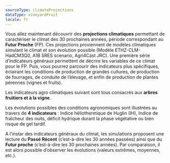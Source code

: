 ```yaml
---
sourceType: climateProjections
dataType: vineyardFruit
locale: fr
---
```

Vous allez maintenant découvrir des **projections climatiques** permettant de caractériser le climat des 30 prochaines années, période correspondant au **Futur Proche** (FP). Ces projections proviennent de modèles climatiques simulant le climat et son évolution possible (Modèle ETHZ-CLM-HadCM3Q0, A1B SRES scenario, Agri4Cast JRC).
Une première série d’indicateurs généraux permettent de décrire les variables de ce climat pour le FP. Puis, vous pourrez parcourir des indicateurs plus spécifiques, éclairant les conditions de production de grandes cultures, de production de fourrages, de conduite de l’élevage, et enfin de production de plantes pérennes (vignes et fruits).

Les indicateurs agro climatiques suivant sont tous consacrés aux **arbres
fruitiers et à la vigne**.

Les évolutions possibles des conditions agronomiques sont illustrées au travers
de **4 indicateurs** : Indice héliothermique de Huglin (IH), Indice de
fraîcheur des nuits, déficit hydrique durant la phase végétative ou bien risque
de gel tardif.

A l’instar des indicateurs généraux du climat, les simulations proposent une
lecture du **Passé Récent** (c’est-à-dire les 30 années passées) ainsi que du
**Futur proche** (c’est-à-dire les 30 prochaines années). Par comparaison, il
est alors possible d’observer les évolutions (valeurs extrêmes, moyennes,
etc.).
